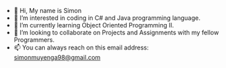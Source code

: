 - 👋 Hi, My name is Simon
- 👀 I’m interested in coding in C# and Java programming language.
- 🌱 I’m currently learning Object Oriented Programming II.
- 💞️ I’m looking to collaborate on Projects and Assignments with my fellow Programmers.
- 📫 You can always reach on this email address: simonmuyenga98@gmail.com

<!---
simongotthaskill/simongotthaskill is a ✨ special ✨ repository because its `README.md` (this file) appears on your GitHub profile.
You can click the Preview link to take a look at your changes.
--->
